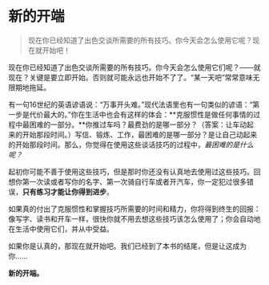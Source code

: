 # 新的开端

> 现在你已经知道了出色交谈所需要的所有技巧。你今天会怎么使用它呢？现在就开始吧！

现在你已经知道了出色交谈所需要的所有技巧。你今天会怎么使用它们呢？——就现在？关键是要立即开始。否则就可能永远也开始不了了。“某一天吧”常常意味无限期地拖延。

有一句16世纪的英语谚语说：“万事开头难。”现代法语里也有一句类似的谚语：“第一步是代价最大的。”你在生活中也会有这样的体会：**克服惯性是做任何事情的过程中最困难的一部分。**你推过车吗？最费劲的是哪一部分？（答案：让车动起来的开始那段时间。）写信、锻炼、工作，最困难的是哪一部分？是让自己动起来的开始那段时间。那么，你觉得在使用这些谈话技巧的过程中，*最困难的是什么呢？*

起初你可能不善于使用这些技巧，但是那时你还没有认真地去使用过这些技巧。回想你第一次读或者写你的名字、第一次骑自行车或者开汽车，你一定犯过很多错误，**只有练习才能让你得到进步**。

如果真的付出了克服惯性和掌握技巧所需要的时间和精力，你将得到终生的回报：像写字、读书和开车一样，很快你就不用去想这些技巧该怎么使用了；你会自动地在生活中使用它们，并从中受益。

如果你是认真的，那现在就开始吧。我们已经到了本书的结尾，但是让这成为你……

**新的开端。**
